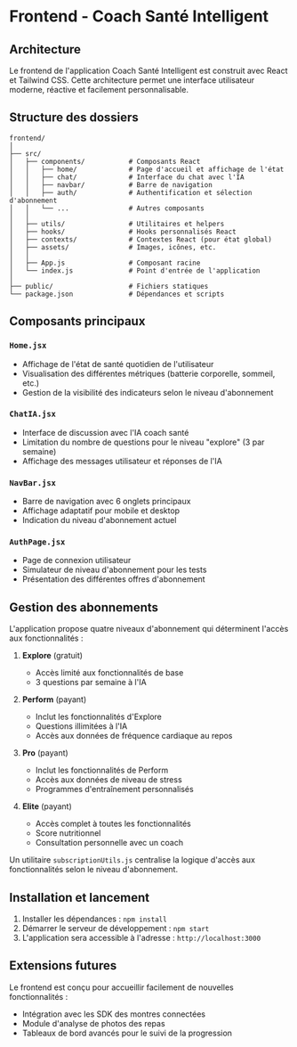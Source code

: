 # Frontend - Coach Santé Intelligent

## Architecture

Le frontend de l'application Coach Santé Intelligent est construit avec React et Tailwind CSS. Cette architecture permet une interface utilisateur moderne, réactive et facilement personnalisable.

## Structure des dossiers

```
frontend/
│
├── src/
│   ├── components/           # Composants React
│   │   ├── home/             # Page d'accueil et affichage de l'état
│   │   ├── chat/             # Interface du chat avec l'IA
│   │   ├── navbar/           # Barre de navigation
│   │   ├── auth/             # Authentification et sélection d'abonnement
│   │   └── ...               # Autres composants
│   │
│   ├── utils/                # Utilitaires et helpers
│   ├── hooks/                # Hooks personnalisés React
│   ├── contexts/             # Contextes React (pour état global)
│   ├── assets/               # Images, icônes, etc.
│   │
│   ├── App.js                # Composant racine
│   └── index.js              # Point d'entrée de l'application
│
├── public/                   # Fichiers statiques
└── package.json              # Dépendances et scripts
```

## Composants principaux

### `Home.jsx`
- Affichage de l'état de santé quotidien de l'utilisateur
- Visualisation des différentes métriques (batterie corporelle, sommeil, etc.)
- Gestion de la visibilité des indicateurs selon le niveau d'abonnement

### `ChatIA.jsx`
- Interface de discussion avec l'IA coach santé
- Limitation du nombre de questions pour le niveau "explore" (3 par semaine)
- Affichage des messages utilisateur et réponses de l'IA

### `NavBar.jsx`
- Barre de navigation avec 6 onglets principaux
- Affichage adaptatif pour mobile et desktop
- Indication du niveau d'abonnement actuel

### `AuthPage.jsx`
- Page de connexion utilisateur
- Simulateur de niveau d'abonnement pour les tests
- Présentation des différentes offres d'abonnement

## Gestion des abonnements

L'application propose quatre niveaux d'abonnement qui déterminent l'accès aux fonctionnalités :

1. **Explore** (gratuit)
   - Accès limité aux fonctionnalités de base
   - 3 questions par semaine à l'IA

2. **Perform** (payant)
   - Inclut les fonctionnalités d'Explore
   - Questions illimitées à l'IA
   - Accès aux données de fréquence cardiaque au repos

3. **Pro** (payant)
   - Inclut les fonctionnalités de Perform
   - Accès aux données de niveau de stress
   - Programmes d'entraînement personnalisés

4. **Elite** (payant)
   - Accès complet à toutes les fonctionnalités
   - Score nutritionnel
   - Consultation personnelle avec un coach

Un utilitaire `subscriptionUtils.js` centralise la logique d'accès aux fonctionnalités selon le niveau d'abonnement.

## Installation et lancement

1. Installer les dépendances : `npm install`
2. Démarrer le serveur de développement : `npm start`
3. L'application sera accessible à l'adresse : `http://localhost:3000`

## Extensions futures

Le frontend est conçu pour accueillir facilement de nouvelles fonctionnalités :
- Intégration avec les SDK des montres connectées
- Module d'analyse de photos des repas
- Tableaux de bord avancés pour le suivi de la progression
